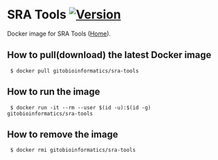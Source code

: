 # SRA Tools [![Version](https://img.shields.io/badge/Version-2.9.3-blue.svg)]()

Docker image for SRA Tools ([Home][homepage]).

## How to pull(download) the latest Docker image
```
 $ docker pull gitobioinformatics/sra-tools
```

## How to run the image
```
 $ docker run -it --rm --user $(id -u):$(id -g) gitobioinformatics/sra-tools
```

## How to remove the image
```
 $ docker rmi gitobioinformatics/sra-tools
```

[hub]: https://hub.docker.com/r/gitobioinformatics/sra-tools
[quay]: https://quay.io/repository/gitobioinformatics/sra-tools
[homepage]: https://github.com/ncbi/sra-tools

